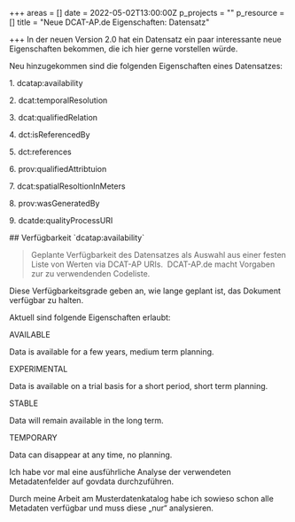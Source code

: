 +++
areas = []
date = 2022-05-02T13:00:00Z
p_projects = ""
p_resource = []
title = "Neue DCAT-AP.de Eigenschaften: Datensatz"

+++
In der neuen Version 2.0 hat ein Datensatz ein paar interessante neue Eigenschaften bekommen, die ich hier gerne vorstellen würde.

Neu hinzugekommen sind die folgenden Eigenschaften eines Datensatzes:

1\. dcatap:availability

2\. dcat:temporalResolution

3\. dcat:qualifiedRelation

4\. dct:isReferencedBy

5\. dct:references

6\. prov:qualifiedAttribtuion

7\. dcat:spatialResoltionInMeters

8\. prov:wasGeneratedBy

9\. dcatde:qualityProcessURI

\## Verfügbarkeit \`dcatap:availability\`

> Geplante Verfügbarkeit des Datensatzes als Auswahl aus einer festen Liste von Werten via DCAT-AP URIs.  DCAT-AP.de macht Vorgaben zur zu verwendenden Codeliste.

Diese Verfügbarkeitsgrade geben an, wie lange geplant ist, das Dokument verfügbar zu halten.

Aktuell sind folgende Eigenschaften erlaubt:

AVAILABLE

Data is available for a few years, medium term planning.

EXPERIMENTAL

Data is available on a trial basis for a short period, short term planning.

STABLE

Data will remain available in the long term.

TEMPORARY

Data can disappear at any time, no planning.

Ich habe vor mal eine ausführliche Analyse der verwendeten Metadatenfelder auf govdata durchzuführen.

Durch meine Arbeit am Musterdatenkatalog habe ich sowieso schon alle Metadaten verfügbar und muss diese „nur“ analysieren.